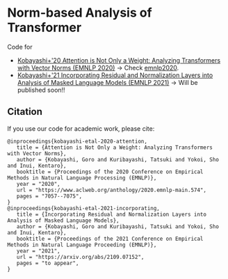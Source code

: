 # Norm-based Analysis of Transformer

Code for 
* [Kobayashi+'20 Attention is Not Only a Weight: Analyzing Transformers with Vector Norms (EMNLP 2020)](https://www.aclweb.org/anthology/2020.emnlp-main.574/) → Check [emnlp2020](emnlp2020).  
* [Kobayashi+'21 Incorporating Residual and Normalization Layers into Analysis of Masked Language Models (EMNLP 2021)](https://arxiv.org/abs/2109.07152) → Will be published soon!!  



## Citation
If you use our code for academic work, please cite:

```
@inproceedings{kobayashi-etal-2020-attention,  
   title = {Attention is Not Only a Weight: Analyzing Transformers with Vector Norms},  
   author = {Kobayashi, Goro and Kuribayashi, Tatsuki and Yokoi, Sho and Inui, Kentaro},  
   booktitle = {Proceedings of the 2020 Conference on Empirical Methods in Natural Language Processing (EMNLP)},  
   year = "2020",  
   url = "https://www.aclweb.org/anthology/2020.emnlp-main.574",  
   pages = "7057--7075",  
}
@inproceedings{kobayashi-etal-2021-incorporating,
   title = {Incorporating Residual and Normalization Layers into Analysis of Masked Language Models},
   author = {Kobayashi, Goro and Kuribayashi, Tatsuki and Yokoi, Sho and Inui, Kentaro},
   booktitle = {Proceedings of the 2021 Conference on Empirical Methods in Natural Language Proceeding (EMNLP)},
   year = "2021",
   url = "https://arxiv.org/abs/2109.07152",
   pages = "to appear",
}
```
